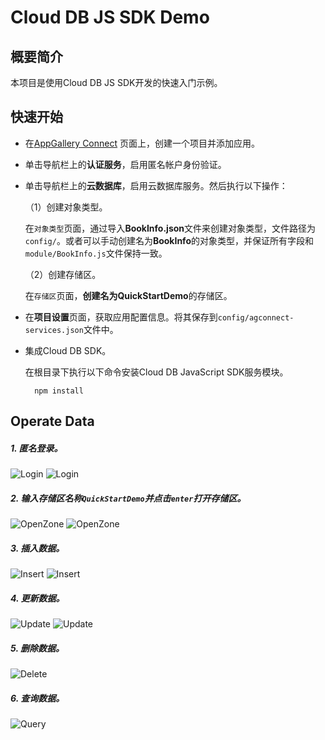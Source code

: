#  Cloud DB JS SDK Demo


## 概要简介
本项目是使用Cloud DB JS SDK开发的快速入门示例。

## 快速开始
- 在[AppGallery Connect](https://developer.huawei.com/consumer/cn/service/josp/agc/index.html#/myProject) 页面上，创建一个项目并添加应用。

- 单击导航栏上的**认证服务**，启用匿名帐户身份验证。

- 单击导航栏上的**云数据库**，启用云数据库服务。然后执行以下操作：

  （1）创建对象类型。

  在`对象类型`页面，通过导入**BookInfo.json**文件来创建对象类型，文件路径为`config/`。或者可以手动创建名为**BookInfo**的对象类型，并保证所有字段和`module/BookInfo.js`文件保持一致。

  （2）创建存储区。

  在`存储区`页面，**创建名为QuickStartDemo**的存储区。


- 在**项目设置**页面，获取应用配置信息。将其保存到`config/agconnect-services.json`文件中。

- 集成Cloud DB SDK。

  在根目录下执行以下命令安装Cloud DB JavaScript SDK服务模块。

  ```
    npm install
  ```

## Operate Data

##### 1. 匿名登录。

![Login](src/assets/images/login1.PNG)
![Login](src/assets/images/login2.PNG)

##### 2. 输入存储区名称`QuickStartDemo`并点击`enter`打开存储区。

![OpenZone](src/assets/images/openZone1.PNG)
![OpenZone](src/assets/images/openZone2.PNG)

##### 3. 插入数据。

![Insert](src/assets/images/insert1.PNG)
![Insert](src/assets/images/insert2.PNG)

##### 4. 更新数据。

![Update](src/assets/images/update1.PNG)
![Update](src/assets/images/update2.PNG)

##### 5. 删除数据。

![Delete](src/assets/images/delete.PNG)

##### 6. 查询数据。

![Query](src/assets/images/query.PNG)
